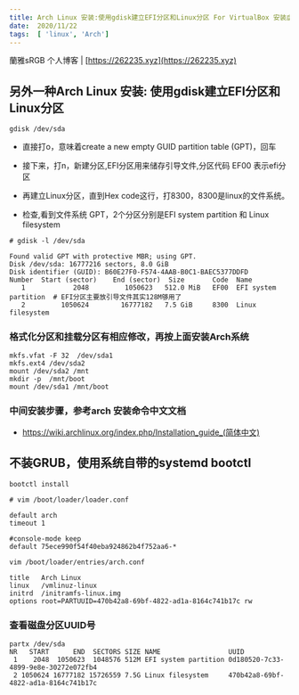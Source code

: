 ```yaml
---
title: Arch Linux 安装:使用gdisk建立EFI分区和Linux分区 For VirtualBox 安装虚拟机
date:  2020/11/22
tags:  [ 'linux', 'Arch']
---
```


蘭雅sRGB 个人博客 | [https://262235.xyz](https://262235.xyz)

## 另外一种Arch Linux 安装: 使用gdisk建立EFI分区和Linux分区
	gdisk /dev/sda

- 直接打o，意味着create a new empty GUID partition table (GPT)，回车
- 接下来，打n，新建分区,EFI分区用来储存引导文件,分区代码 EF00 表示efi分区
- 再建立Linux分区，直到Hex code这行，打8300，8300是linux的文件系统。

- 检查,看到文件系统 GPT，2个分区分别是EFI system partition 和 Linux filesystem
```
# gdisk -l /dev/sda

Found valid GPT with protective MBR; using GPT.
Disk /dev/sda: 16777216 sectors, 8.0 GiB
Disk identifier (GUID): B60E27F0-F574-4AAB-B0C1-BAEC5377DDFD
Number  Start (sector)    End (sector)  Size       Code  Name
   1            2048         1050623   512.0 MiB   EF00  EFI system partition  # EFI分区主要放引导文件其实128M够用了
   2         1050624        16777182   7.5 GiB     8300  Linux filesystem
```

### 格式化分区和挂载分区有相应修改，再按上面安装Arch系统
```
mkfs.vfat -F 32  /dev/sda1
mkfs.ext4 /dev/sda2
mount /dev/sda2 /mnt
mkdir -p  /mnt/boot
mount /dev/sda1 /mnt/boot
```

###  中间安装步骤，参考arch 安装命令中文文档
- https://wiki.archlinux.org/index.php/Installation_guide_(简体中文)

## 不装GRUB，使用系统自带的systemd bootctl

```
bootctl install
```

```
# vim /boot/loader/loader.conf

default arch
timeout 1

#console-mode keep
default 75ece990f54f40eba924862b4f752aa6-*
```

```
vim /boot/loader/entries/arch.conf

title   Arch Linux
linux   /vmlinuz-linux
initrd  /initramfs-linux.img
options root=PARTUUID=470b42a8-69bf-4822-ad1a-8164c741b17c rw
```

### 查看磁盘分区UUID号
```
partx /dev/sda
NR   START      END  SECTORS SIZE NAME                 UUID
 1    2048  1050623  1048576 512M EFI system partition 0d180520-7c33-4899-9e8e-30272e072fb4
 2 1050624 16777182 15726559 7.5G Linux filesystem     470b42a8-69bf-4822-ad1a-8164c741b17c

```



